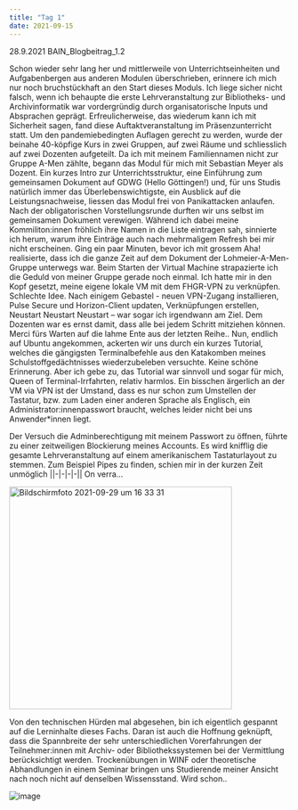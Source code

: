```yaml
---
title: "Tag 1"
date: 2021-09-15
---
```


28.9.2021
BAIN_Blogbeitrag_1.2

Schon wieder sehr lang her und mittlerweile von Unterrichtseinheiten und Aufgabenbergen aus anderen Modulen überschrieben, erinnere ich mich nur noch bruchstückhaft an den Start dieses Moduls. Ich liege sicher nicht falsch, wenn ich behaupte die erste Lehrveranstaltung zur Bibliotheks- und Archivinformatik war vordergründig durch organisatorische Inputs und Absprachen geprägt. Erfreulicherweise, das wiederum kann ich mit Sicherheit sagen, fand diese Auftaktveranstaltung im Präsenzunterricht statt.
Um den pandemiebedingten Auflagen gerecht zu werden, wurde der beinahe 40-köpfige Kurs in zwei Gruppen, auf zwei Räume und schliesslich auf zwei Dozenten aufgeteilt. Da ich mit meinem Familiennamen nicht zur Gruppe A-Men zählte, begann das Modul für mich mit Sebastian Meyer als Dozent. 
Ein kurzes Intro zur Unterrichtsstruktur, eine Einführung zum gemeinsamen Dokument auf GDWG (Hello Göttingen!) und, für uns Studis natürlich immer das Überlebenswichtigste, ein Ausblick auf die Leistungsnachweise, liessen das Modul frei von Panikattacken anlaufen. 
Nach der obligatorischen Vorstellungsrunde durften wir uns selbst im gemeinsamen Dokument verewigen. Während ich dabei meine Kommiliton:innen fröhlich ihre Namen in die Liste eintragen sah, sinnierte ich herum, warum ihre Einträge auch nach mehrmaligem Refresh bei mir nicht erscheinen. Ging ein paar Minuten, bevor ich mit grossem Aha! realisierte, dass ich die ganze Zeit auf dem Dokument der Lohmeier-A-Men-Gruppe unterwegs war. 
Beim Starten der Virtual Machine strapazierte ich die Geduld von meiner Gruppe gerade noch einmal. Ich hatte mir in den Kopf gesetzt, meine eigene lokale VM mit dem FHGR-VPN zu verknüpfen. Schlechte Idee. Nach einigem Gebastel - neuen VPN-Zugang installieren, Pulse Secure und Horizon-Client updaten, Verknüpfungen erstellen, Neustart Neustart Neustart – war sogar ich irgendwann am Ziel. Dem Dozenten war es ernst damit, dass alle bei jedem Schritt mitziehen können. Merci fürs Warten auf die lahme Ente aus der letzten Reihe..
Nun, endlich auf Ubuntu angekommen, ackerten wir uns durch ein kurzes Tutorial, welches die gängigsten Terminalbefehle aus den Katakomben meines Schulstoffgedächtnisses wiederzubeleben versuchte. Keine schöne Erinnerung. Aber ich gebe zu, das Tutorial war sinnvoll und sogar für mich, Queen of Terminal-Irrfahrten, relativ harmlos. 
Ein bisschen ärgerlich an der VM via VPN ist der Umstand, dass es nur schon zum Umstellen der Tastatur, bzw. zum Laden einer anderen Sprache als Englisch, ein Administrator:innenpasswort braucht, welches leider nicht bei uns Anwender*innen liegt. 
 
Der Versuch die Adminberechtigung mit meinem Passwort zu öffnen, führte zu einer zeitweiligen Blockierung meines Accounts. Es wird knifflig die gesamte Lehrveranstaltung auf einem amerikanischem Tastaturlayout zu stemmen. Zum Beispiel Pipes zu finden, schien mir in der kurzen Zeit unmöglich ||-|-|-|-|| On verra…


<img width="400" alt="Bildschirmfoto 2021-09-29 um 16 33 31" src="https://user-images.githubusercontent.com/90787704/135473599-684afe36-74f4-43c2-9c93-3f6534e3fef4.png">



Von den technischen Hürden mal abgesehen, bin ich eigentlich gespannt auf die Lerninhalte dieses Fachs. Daran ist auch die Hoffnung geknüpft, dass die Spannbreite der sehr unterschiedlichen Vorerfahrungen der Teilnehmer:innen mit Archiv- oder Bibliothekssystemen bei der Vermittlung berücksichtigt werden. Trockenübungen in WINF oder theoretische Abhandlungen in einem Seminar bringen uns Studierende meiner Ansicht nach noch nicht auf denselben Wissensstand. Wird schon..




![image](https://user-images.githubusercontent.com/90787704/135473166-74c4466f-ee73-4c66-9c3c-757bbaa2d8e2.png)
